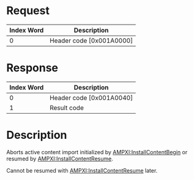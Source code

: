 # Request

| Index Word | Description                |
|------------|----------------------------|
| 0          | Header code \[0x001A0000\] |

# Response

| Index Word | Description                |
|------------|----------------------------|
| 0          | Header code \[0x001A0040\] |
| 1          | Result code                |

# Description

Aborts active content import initialized by
[AMPXI:InstallContentBegin](AMPXI:InstallContentBegin "wikilink") or
resumed by
[AMPXI:InstallContentResume](AMPXI:InstallContentResume "wikilink").

Cannot be resumed with
[AMPXI:InstallContentResume](AMPXI:InstallContentResume "wikilink")
later.